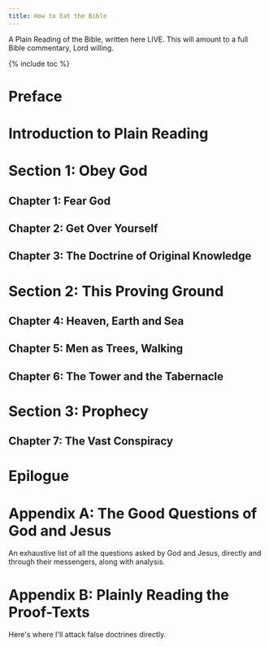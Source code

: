 ```yaml
---
title: How to Eat the Bible
---
```


A Plain Reading of the Bible, written here LIVE. This will amount to a full Bible commentary, Lord willing.

{% include toc %}

# Preface

# Introduction to Plain Reading

# Section 1: Obey God

## Chapter 1: Fear God

## Chapter 2: Get Over Yourself

## Chapter 3: The Doctrine of Original Knowledge

# Section 2: This Proving Ground

## Chapter 4: Heaven, Earth and Sea

## Chapter 5: Men as Trees, Walking

## Chapter 6: The Tower and the Tabernacle

# Section 3: Prophecy

## Chapter 7: The Vast Conspiracy

# Epilogue

# Appendix A: The Good Questions of God and Jesus

An exhaustive list of all the questions asked by God and Jesus, directly and through their messengers, along with analysis.

# Appendix B: Plainly Reading the Proof-Texts

Here's where I'll attack false doctrines directly.